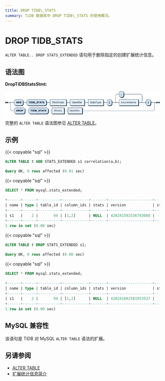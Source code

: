 ```yaml
---
title: DROP TIDB\_STATS
summary: TiDB 数据库中 DROP TIDB\_STATS 的使用概况。
---
```


# DROP TIDB\_STATS

`ALTER TABLE.. DROP STATS_EXTENDED` 语句用于删除指定的创建扩展统计信息。

## 语法图

**DropTiDBStatsStmt:**

![DropTiDBStatsStmt](/media/sqlgram/ExtendedStatistics.png)

完整的 `ALTER TABLE` 语法图参见 [ALTER TABLE](/sql-statements/sql-statement-alter-table.md)。

## 示例

{{< copyable "sql" >}}

```sql
ALTER TABLE t ADD STATS_EXTENDED s1 correlation(a,b);
```

```sql
Query OK, 0 rows affected (0.01 sec)
```

{{< copyable "sql" >}}

```sql
SELECT * FROM mysql.stats_extended;
```

```sql
+------+------+----------+------------+-------+--------------------+--------+
| name | type | table_id | column_ids | stats | version            | status |
+------+------+----------+------------+-------+--------------------+--------+
| s1   |    2 |       94 | [1,2]      | NULL  | 420241592536793088 |      0 |
+------+------+----------+------------+-------+--------------------+--------+
1 row in set (0.00 sec)
```

{{< copyable "sql" >}}

```sql
ALTER TABLE t DROP STATS_EXTENDED s1;
```

```sql
Query OK, 0 rows affected (0.00 sec)
```

{{< copyable "sql" >}}

```sql
SELECT * FROM mysql.stats_extended;
```

```sql
+------+------+----------+------------+-------+--------------------+--------+
| name | type | table_id | column_ids | stats | version            | status |
+------+------+----------+------------+-------+--------------------+--------+
| s1   |    2 |       94 | [1,2]      | NULL  | 420241692581953537 |      2 |
+------+------+----------+------------+-------+--------------------+--------+
1 row in set (0.00 sec)
```

## MySQL 兼容性

该语句是 TiDB 对 MySQL `ALTER TABLE` 语法的扩展。

## 另请参阅

* [ALTER TABLE](/sql-statements/sql-statement-alter-table.md)
* [扩展统计信息简介](/extended-statistics.md)
